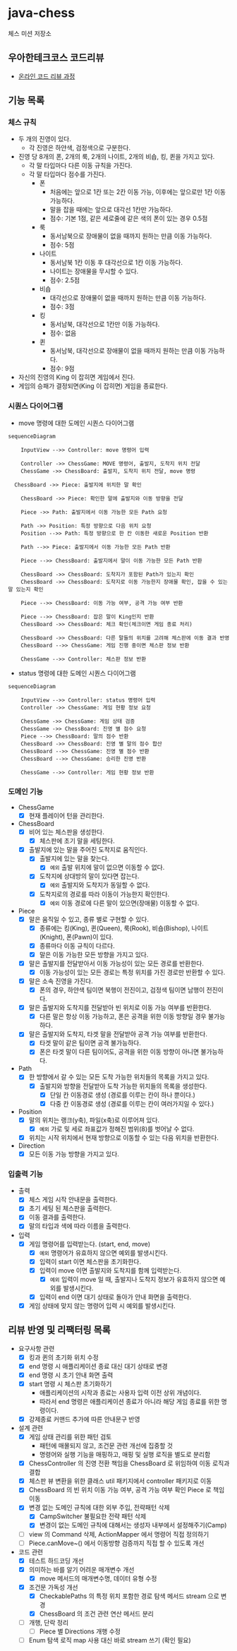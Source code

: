 # java-chess

체스 미션 저장소

## 우아한테크코스 코드리뷰

- [온라인 코드 리뷰 과정](https://github.com/woowacourse/woowacourse-docs/blob/master/maincourse/README.md)

## 기능 목록

### 체스 규칙

- 두 개의 진영이 있다.
    - 각 진영은 하얀색, 검정색으로 구분한다.
- 진영 당 8개의 폰, 2개의 룩, 2개의 나이트, 2개의 비숍, 킹, 퀸을 가지고 있다.
    - 각 말 타입마다 다른 이동 규칙을 가진다.
    - 각 말 타입마다 점수를 가진다.
        - 폰
            - 처음에는 앞으로 1칸 또는 2칸 이동 가능, 이후에는 앞으로만 1칸 이동 가능하다.
            - 말을 잡을 때에는 앞으로 대각선 1칸만 가능하다.
            - 점수: 기본 1점, 같은 세로줄에 같은 색의 폰이 있는 경우 0.5점
        - 룩
            - 동서남북으로 장애물이 없을 때까지 원하는 만큼 이동 가능하다.
            - 점수: 5점
        - 나이트
            - 동서남북 1칸 이동 후 대각선으로 1칸 이동 가능하다.
            - 나이트는 장애물을 무시할 수 있다.
            - 점수: 2.5점
        - 비숍
            - 대각선으로 장애물이 없을 때까지 원하는 만큼 이동 가능하다.
            - 점수: 3점
        - 킹
            - 동서남북, 대각선으로 1칸만 이동 가능하다.
            - 점수: 없음
        - 퀸
            - 동서남북, 대각선으로 장애물이 없을 때까지 원하는 만큼 이동 가능하다.
            - 점수: 9점
- 자신의 진영의 King 이 잡히면 게임에서 진다.
- 게임의 승패가 결정되면(King 이 잡히면) 게임을 종료한다.

### 시퀀스 다이어그램

- move 명령에 대한 도메인 시퀀스 다이어그램

```mermaid
sequenceDiagram

	InputView -->> Controller: move 명령어 입력

	Controller ->> ChessGame: MOVE 명령어, 출발지, 도착지 위치 전달
	ChessGame ->> ChessBoard: 출발지, 도착지 위치 전달, move 명령

  ChessBoard ->> Piece: 출발지에 위치한 말 확인

	ChessBoard ->> Piece: 확인한 말에 출발지와 이동 방향을 전달

	Piece ->> Path: 출발지에서 이동 가능한 모든 Path 요청

	Path ->> Position: 특정 방향으로 다음 위치 요청
	Position -->> Path: 특정 방향으로 한 칸 이동한 새로운 Position 반환

	Path -->> Piece: 출발지에서 이동 가능한 모든 Path 반환 

	Piece -->> ChessBoard: 출발지에서 말이 이동 가능한 모든 Path 반환

	ChessBoard ->> ChessBoard: 도착지가 포함된 Path가 있는지 확인
	ChessBoard ->> ChessBoard: 도착지로 이동 가능한지 장애물 확인, 잡을 수 있는 말 있는지 확인

	Piece -->> ChessBoard: 이동 가능 여부, 공격 가능 여부 반환

	Piece -->> ChessBoard: 잡은 말이 King인지 반환
	ChessBoard ->> ChessBoard: 체크 확인(체크이면 게임 종료 처리)

	ChessBoard ->> ChessBoard: 다른 말들의 위치를 고려해 체스판에 이동 결과 반영
	ChessBoard -->> ChessGame: 게임 진행 중이면 체스판 정보 반환

	ChessGame -->> Controller: 체스판 정보 반환

```

- status 명령에 대한 도메인 시퀀스 다이어그램

```mermaid
sequenceDiagram

	InputView -->> Controller: status 명령어 입력
	Controller ->> ChessGame: 게임 현황 정보 요청

	ChessGame ->> ChessGame: 게임 상태 검증
	ChessGame ->> ChessBoard: 진영 별 점수 요청
	Piece -->> ChessBoard: 말의 점수 반환
	ChessBoard ->> ChessBoard: 진영 별 말의 점수 합산
	ChessBoard -->> ChessGame: 진영 별 점수 반환
	ChessBoard -->> ChessGame: 승리한 진영 반환

	ChessGame -->> Controller: 게임 현황 정보 반환
```

### 도메인 기능

- ChessGame
    - [x] 현재 플레이어 턴을 관리한다.
- ChessBoard
    - [x] 비어 있는 체스판을 생성한다.
        - [x] 체스판에 초기 말을 세팅한다.
    - [x] 출발지에 있는 말을 주어진 도착지로 움직인다.
        - [x] 출발지에 있는 말을 찾는다.
            - [x] `예외` 출발 위치에 말이 없으면 이동할 수 없다.
        - [x] 도착지에 상대방의 말이 있다면 잡는다.
            - [x] `예외` 출발지와 도착지가 동일할 수 없다.
        - [x] 도착지로의 경로를 따라 이동이 가능한지 확인한다.
            - [x] `예외` 이동 경로에 다른 말이 있으면(장애물) 이동할 수 없다.
- Piece
    - [x] 말은 움직일 수 있고, 종류 별로 구현할 수 있다.
        - [x] 종류에는 킹(King), 퀸(Queen), 룩(Rook), 비숍(Bishop), 나이트(Knight), 폰(Pawn)이 있다.
        - [x] 종류마다 이동 규칙이 다르다.
        - [x] 말은 이동 가능한 모든 방향을 가지고 있다.
    - [x] 말은 출발지를 전달받아서 이동 가능성이 있는 모든 경로를 반환한다.
        - [x] 이동 가능성이 있는 모든 경로는 특정 위치를 가진 경로만 반환할 수 있다.
    - [x] 말은 소속 진영을 가진다.
        - [x] 폰의 경우, 하얀색 팀이면 북행이 전진이고, 검정색 팀이면 남행이 전진이다.
    - [x] 말은 출발지와 도착지를 전달받아 빈 위치로 이동 가능 여부를 반환한다.
        - [x] 다른 말은 항상 이동 가능하고, 폰은 공격을 위한 이동 방향일 경우 불가능하다.
    - [x] 말은 출발지와 도착지, 타겟 말을 전달받아 공격 가능 여부를 반환한다.
        - [x] 타겟 말이 같은 팀이면 공격 불가능하다.
        - [x] 폰은 타겟 말이 다른 팀이어도, 공격을 위한 이동 방향이 아니면 불가능하다.
- Path
    - [x] 한 방향에서 갈 수 있는 모든 도착 가능한 위치들의 목록을 가지고 있다.
        - [x] 출발지와 방향을 전달받아 도착 가능한 위치들의 목록을 생성한다.
            - [x] 단일 칸 이동경로 생성 (경로를 이루는 칸이 하나 뿐이다.)
            - [x] 다중 칸 이동경로 생성 (경로를 이루는 칸이 여러가지일 수 있다.)
- Position
    - [x] 말의 위치는 랭크(y축), 파일(x축)로 이루어져 있다.
        - [x] `예외` 가로 및 세로 좌표값가 정해진 범위(8)를 벗어날 수 없다.
    - [x] 위치는 시작 위치에서 현재 방향으로 이동할 수 있는 다음 위치을 반환한다.
- Direction
    - [X] 모든 이동 가능 방향을 가지고 있다.

### 입출력 기능

- 출력
    - [x] 체스 게임 시작 안내문을 출력한다.
    - [x] 초기 세팅 된 체스판을 출력한다.
    - [x] 이동 결과를 출력한다.
    - [x] 말의 타입과 색에 따라 이름을 출력한다.
- 입력
    - [x] 게임 명령어를 입력받는다. (start, end, move)
        - [x] `예외` 명령어가 유효하지 않으면 예외를 발생시킨다.
        - [x] 입력이 start 이면 체스판을 초기화한다.
        - [x] 입력이 move 이면 출발지와 도착지를 함께 입력받는다.
            - [x] `예외` 입력이 move 일 때, 출발지나 도착지 정보가 유효하지 않으면 예외를 발생시킨다.
        - [x] 입력이 end 이면 대기 상태로 돌아가 안내 화면을 출력한다.
    - [x] 게임 상태에 맞지 않는 명령어 입력 시 예외를 발생시킨다.

## 리뷰 반영 및 리팩터링 목록

- 요구사항 관련
    - [x] 킹과 퀸의 초기화 위치 수정
    - [x] end 명령 시 애플리케이션 종료 대신 대기 상태로 변경
    - [x] end 명령 시 초기 안내 화면 출력
    - [x] start 명령 시 체스판 초기화하기
        - 애플리케이션의 시작과 종료는 사용자 입력 이전 상위 개념이다.
        - 따라서 end 명령은 애플리케이션 종료가 아니라 해당 게임 종료를 위한 명령이다.
    - [x] 강제종료 커맨드 추가에 따른 안내문구 반영
- 설계 관련
    - [x] 게임 상태 관리를 위한 패턴 검토
        - 패턴에 매몰되지 않고, 조건문 관련 개선에 집중할 것
        - 명령어와 실행 기능을 매핑하고, 매핑 및 실행 로직을 별도로 분리함
    - [x] ChessController 의 진영 전환 책임을 ChessBoard 로 위임하여 이동 로직과 결합
    - [x] 체스판 뷰 변환을 위한 클래스 util 패키지에서 controller 패키지로 이동
    - [x] ChessBoard 의 빈 위치 이동 가능 여부, 공격 가능 여부 확인 Piece 로 책임 이동
    - [x] 변경 없는 도메인 규칙에 대한 외부 주입, 전략패턴 삭제
        - [x] CampSwitcher 불필요한 전략 패턴 삭제
        - [x] 변경이 없는 도메인 규칙에 대해서는 생성자 내부에서 설정해주기(Camp)
    - [ ] view 의 Command 삭제, ActionMapper 에서 명령어 직접 정의하기
    - [ ] Piece.canMove~() 에서 이동방향 검증까지 직접 할 수 있도록 개선
- 코드 관련
    - [x] 테스트 하드코딩 개선
    - [x] 의미하는 바를 알기 어려운 매개변수 개선
        - [x] move 메서드의 매개변수명, 데이터 유형 수정
    - [x] 조건문 가독성 개선
        - [x] CheckablePaths 의 특정 위치 포함한 경로 탐색 메서드 stream 으로 변경
        - [x] ChessBoard 의 조건 관련 연산 메서드 분리
    - [ ] 개행, 단락 정리
        - [ ] Piece 별 Directions 개행 수정
    - [ ] Enum 탐색 로직 map 사용 대신 바로 stream 쓰기 (확인 필요)

